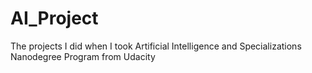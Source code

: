 # AI_Project
The projects I did when I took Artificial Intelligence and Specializations Nanodegree Program from Udacity
